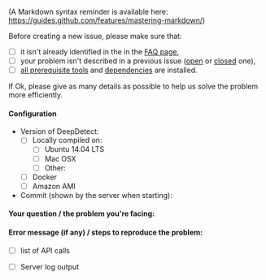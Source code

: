 (A Markdown syntax reminder is available here: https://guides.github.com/features/mastering-markdown/)

Before creating a new issue, please make sure that:
- [ ] it isn't already identified in the in the [FAQ page](http://www.deepdetect.com/overview/faq/ "DeepDetect FAQ page"),
- [ ] your problem isn't described in a previous issue ([open](https://github.com/beniz/deepdetect/issues) or [closed](https://github.com/beniz/deepdetect/issues?q=is%3Aissue+is%3Aclosed) one),
- [ ] [all prerequisite tools](http://www.deepdetect.com/overview/installing/ "DeepDetect installation page") and [dependencies](https://github.com/beniz/deepdetect#user-content-dependencies "DeepDetect README page on Github") are installed.

If Ok, please give as many details as possible to help us solve the problem more efficiently.
#### Configuration
- Version of DeepDetect:
    - [ ] Locally compiled on:
        - [ ] Ubuntu 14.04 LTS
        - [ ] Mac OSX
        - [ ] Other:
    - [ ] Docker
    - [ ] Amazon AMI
- Commit (shown by the server when starting):

#### Your question / the problem you're facing:

#### Error message (if any) / steps to reproduce the problem:
- [ ] list of API calls

- [ ] Server log output
